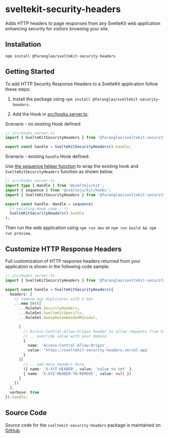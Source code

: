 # sveltekit-security-headers

Adds HTTP headers to page responses from any SvelteKit web application enhancing security for visitors browsing your site.

## Installation

```shell
npm install @faranglao/sveltekit-security-headers
```

## Getting Started

To add HTTP Security Response Headers to a SvelteKit application follow these steps:

1. Install the package using `npm install @faranglao/sveltekit-security-headers`.

2. Add the Hook in [src/hooks.server.ts](./src/hooks.server.ts):

Scenario - no existing Hook defined:

```ts
// src/hooks.server.ts
import { SvelteKitSecurityHeaders } from '@faranglao/sveltekit-security-headers';

export const handle = SvelteKitSecurityHeaders().handle;
```

Scenario - existing `handle` Hook defined:

Use [the sequence helper function](https://kit.svelte.dev/docs/modules#sveltejs-kit-hooks) to wrap the existing hook and `SvelteKitSecurityHeaders` function as shown below.

```ts
// src/hooks.server.ts
import type { Handle } from '@sveltejs/kit';
import { sequence } from '@sveltejs/kit/hooks';
import { SvelteKitSecurityHeaders } from '@faranglao/sveltekit-security-headers';

export const handle: Handle = sequence(
  /* existing Hook code , */
  SvelteKitSecurityHeaders().handle
);
```

Then run the web application using `npm run dev` or `npm run build && npm run preview`.

## Customize HTTP Response Headers

Full customization of HTTP response headers returned from your application is shown in the following code sample:

```ts
// src/hooks.server.ts
import { SvelteKitSecurityHeaders } from '@faranglao/sveltekit-security-headers';

export const handle = SvelteKitSecurityHeaders({
  headers: [
    // remove any duplicates with a Set
    ...new Set([
      ...RuleSet.SecurityHeaders,
      ...RuleSet.SvelteKitSpecific,
      ...RuleSet.OwaspRecommendedMinimal,

      [
        // Access-Control-Allow-Origin header to allow requests from https://sveltekit-security-headers.vercel.app
        // .. override value with your domain
        {
          name: 'Access-Control-Allow-Origin',
          value: 'https://sveltekit-security-headers.vercel.app'
        }
      ][
        //... add more headers here
        ({ name: 'X-XYZ-HEADER', value: 'value to set' },
        { name: 'X-XYZ-HEADER-TO-REMOVE', value: null })
      ]
    ])
  ],
  verbose: true
}).handle;
```

## Source Code

Source code for the <code>sveltekit-security-headers</code> package is maintained on [GitHub](https://github.com/kevinobee/sveltekit-security-headers).
